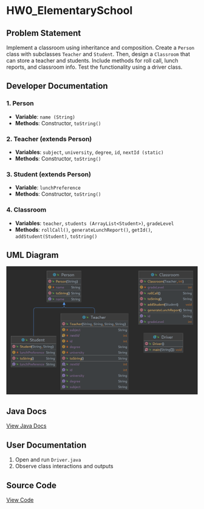 # HW0_ElementarySchool

## Problem Statement
Implement a classroom using inheritance and composition. Create a `Person` class with subclasses `Teacher` and `Student`. Then, design a `Classroom` that can store a teacher and students. Include methods for roll call, lunch reports, and classroom info. Test the functionality using a driver class.

## Developer Documentation

### 1. Person
- **Variable**: `name (String)`
- **Methods**: Constructor, `toString()`

### 2. Teacher (extends Person)
- **Variables**: `subject`, `university`, `degree`, `id`, `nextId (static)`
- **Methods**: Constructor, `toString()`

### 3. Student (extends Person)
- **Variable**: `lunchPreference`
- **Methods**: Constructor, `toString()`

### 4. Classroom
- **Variables**: `teacher`, `students (ArrayList<Student>)`, `gradeLevel`
- **Methods**: `rollCall()`, `generateLunchReport()`, `getId()`, `addStudent(Student)`, `toString()`

## UML Diagram
![UML](https://github.com/bradenmiller22/SoftwareDesign/blob/main/homework0/doc/umlhw0.png)

## Java Docs
[View Java Docs](http://localhost:8000/bmiller38_swd)

## User Documentation
1. Open and run `Driver.java`
2. Observe class interactions and outputs

## Source Code
[View Code](https://github.com/bradenmiller22/SoftwareDesign/tree/main/homework0/src)
